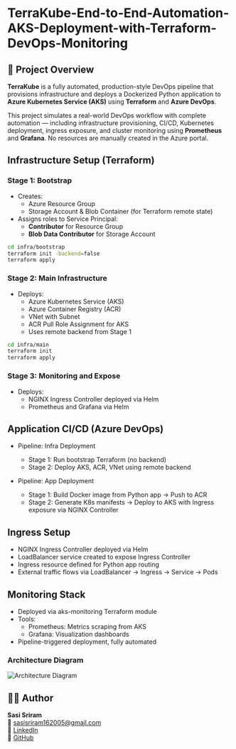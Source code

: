 # TerraKube-End-to-End-Automation-AKS-Deployment-with-Terraform-DevOps-Monitoring
## 📌 Project Overview

**TerraKube** is a fully automated, production-style DevOps pipeline that provisions infrastructure and deploys a Dockerized Python application to **Azure Kubernetes Service (AKS)** using **Terraform** and **Azure DevOps**.

This project simulates a real-world DevOps workflow with complete automation — including infrastructure provisioning, CI/CD, Kubernetes deployment, ingress exposure, and cluster monitoring using **Prometheus** and **Grafana**. No resources are manually created in the Azure portal.

##  Infrastructure Setup (Terraform)

###  Stage 1: Bootstrap
- Creates:
  - Azure Resource Group
  - Storage Account & Blob Container (for Terraform remote state)
- Assigns roles to Service Principal:
  - **Contributor** for Resource Group
  - **Blob Data Contributor** for Storage Account

```bash
cd infra/bootstrap
terraform init -backend=false
terraform apply
```

### Stage 2: Main Infrastructure
- Deploys:
  - Azure Kubernetes Service (AKS)
  - Azure Container Registry (ACR)
  - VNet with Subnet
  - ACR Pull Role Assignment for AKS
  - Uses remote backend from Stage 1

```bash
cd infra/main
terraform init
terraform apply
```
###  Stage 3: Monitoring and Expose 
- Deploys:
  - NGINX Ingress Controller deployed via Helm
  - Prometheus and Grafana via Helm

##  Application CI/CD (Azure DevOps)
- Pipeline: Infra Deployment
   - Stage 1: Run bootstrap Terraform (no backend)
   - Stage 2: Deploy AKS, ACR, VNet using remote backend

- Pipeline: App Deployment
  - Stage 1: Build Docker image from Python app → Push to ACR
  - Stage 2: Generate K8s manifests → Deploy to AKS with Ingress exposure via NGINX Controller
 
## Ingress Setup
   - NGINX Ingress Controller deployed via Helm
   - LoadBalancer service created to expose Ingress Controller
   - Ingress resource defined for Python app routing
   - External traffic flows via LoadBalancer → Ingress → Service → Pods

## Monitoring Stack
   - Deployed via aks-monitoring Terraform module
   - Tools:
     - Prometheus: Metrics scraping from AKS
     - Grafana: Visualization dashboards
  - Pipeline-triggered deployment, fully automated

### Architecture Diagram

![Architecture Diagram](https://github.com/user-attachments/assets/69f58226-d4b2-4581-8123-fa0ab39fa033)

## 🙋‍♂️ Author

**Sasi Sriram**  
📧 [sasisriram162005@gmail.com](mailto:sasisriram162005@gmail.com)  
🔗 [LinkedIn](https://www.linkedin.com/in/sasisriram)  
🔗 [GitHub](https://github.com/sriram2200)

